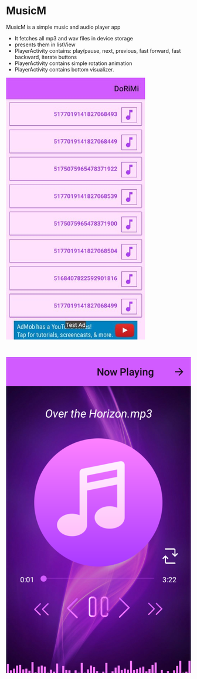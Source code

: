 # MusicM
MusicM is a simple music and audio player app

- It fetches all mp3 and wav files in device storage
- presents them in listView
- PlayerActivity contains: play/pause, next, previous, fast forward, fast backward, iterate buttons
- PlayerActivity contains simple rotation animation
- PlayerActivity contains bottom visualizer.


![alt text](https://github.com/odaykrayem/MusicM/blob/master/SongsListView.jpg)

<br>

![alt text](https://github.com/odaykrayem/MusicM/blob/master/MusicPlayer.png)

